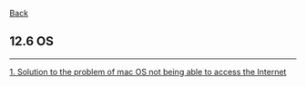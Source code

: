 [Back](../../README.md)

## 12.6 OS

<hr>

[1. Solution to the problem of mac OS not being able to access the Internet](macOSNetworkIssue.md)
